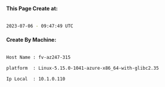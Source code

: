 
   
#### This Page Create at:

```bash

2023-07-06 - 09:47:49 UTC

```

#### Create By Machine:

```bash

Host Name : fv-az247-315

platform  : Linux-5.15.0-1041-azure-x86_64-with-glibc2.35

Ip Local  : 10.1.0.110

```

